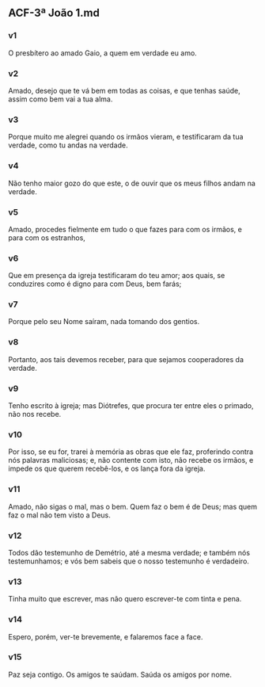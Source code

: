 ## ACF-3ª João 1.md
### v1
 O presbítero ao amado Gaio, a quem em verdade eu amo.
### v2
 Amado, desejo que te vá bem em todas as coisas, e que tenhas saúde, assim como bem vai a tua alma.
### v3
 Porque muito me alegrei quando os irmãos vieram, e testificaram da tua verdade, como tu andas na verdade.
### v4
 Não tenho maior gozo do que este, o de ouvir que os meus filhos andam na verdade.
### v5
 Amado, procedes fielmente em tudo o que fazes para com os irmãos, e para com os estranhos,
### v6
 Que em presença da igreja testificaram do teu amor; aos quais, se conduzires como é digno para com Deus, bem farás;
### v7
 Porque pelo seu Nome saíram, nada tomando dos gentios.
### v8
 Portanto, aos tais devemos receber, para que sejamos cooperadores da verdade.
### v9
 Tenho escrito à igreja; mas Diótrefes, que procura ter entre eles o primado, não nos recebe.
### v10
 Por isso, se eu for, trarei à memória as obras que ele faz, proferindo contra nós palavras maliciosas; e, não contente com isto, não recebe os irmãos, e impede os que querem recebê-los, e os lança fora da igreja.
### v11
 Amado, não sigas o mal, mas o bem. Quem faz o bem é de Deus; mas quem faz o mal não tem visto a Deus.
### v12
 Todos dão testemunho de Demétrio, até a mesma verdade; e também nós testemunhamos; e vós bem sabeis que o nosso testemunho é verdadeiro.
### v13
 Tinha muito que escrever, mas não quero escrever-te com tinta e pena.
### v14
 Espero, porém, ver-te brevemente, e falaremos face a face.
### v15
 Paz seja contigo. Os amigos te saúdam. Saúda os amigos por nome.
